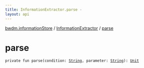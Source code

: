 ```yaml
---
title: InformationExtractor.parse - 
layout: api
---
```


<div class='api-docs-breadcrumbs'><a href="../index.html">bwdm.informationStore</a> / <a href="index.html">InformationExtractor</a> / <a href="./parse.html">parse</a></div>

# parse

<div class="signature"><code><span class="keyword">private</span> <span class="keyword">fun </span><span class="identifier">parse</span><span class="symbol">(</span><span class="parameterName" id="bwdm.informationStore.InformationExtractor$parse(kotlin.String, kotlin.String)/condition">condition</span><span class="symbol">:</span>&nbsp;<a href="https://kotlinlang.org/api/latest/jvm/stdlib/kotlin/-string/index.html"><span class="identifier">String</span></a><span class="symbol">, </span><span class="parameterName" id="bwdm.informationStore.InformationExtractor$parse(kotlin.String, kotlin.String)/parameter">parameter</span><span class="symbol">:</span>&nbsp;<a href="https://kotlinlang.org/api/latest/jvm/stdlib/kotlin/-string/index.html"><span class="identifier">String</span></a><span class="symbol">)</span><span class="symbol">: </span><a href="https://kotlinlang.org/api/latest/jvm/stdlib/kotlin/-unit/index.html"><span class="identifier">Unit</span></a></code></div>
